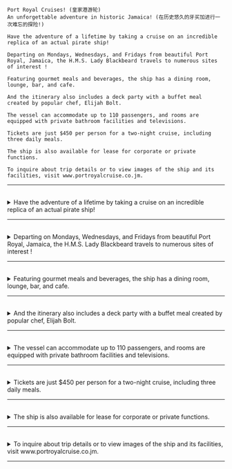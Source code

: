 ```
Port Royal Cruises! (皇家港游轮)
An unforgettable adventure in historic Jamaica! (在历史悠久的牙买加进行一次难忘的探险!)

Have the adventure of a lifetime by taking a cruise on an incredible replica of an actual pirate ship! 

Departing on Mondays, Wednesdays, and Fridays from beautiful Port Royal, Jamaica, the H.M.S. Lady Blackbeard travels to numerous sites of interest !

Featuring gourmet meals and beverages, the ship has a dining room, lounge, bar, and cafe. 

And the itinerary also includes a deck party with a buffet meal created by popular chef, Elijah Bolt. 

The vessel can accommodate up to 110 passengers, and rooms are equipped with private bathroom facilities and televisions.

Tickets are just $450 per person for a two-night cruise, including three daily meals. 

The ship is also available for lease for corporate or private functions. 

To inquire about trip details or to view images of the ship and its facilities, visit www.portroyalcruise.co.jm.
```

---
<br>

<details>
  <summary>
    Have the adventure of a lifetime by taking a cruise on an incredible replica of an actual pirate ship! 
  </summary>

  - 主詞：在這個句子中，主語 "you" 被省略了，它是隱含在動詞 "have" 中的，表示讀者或聽眾。
  - 動詞： "have"，表示擁有、體驗。
  - 受詞： "the adventure of a lifetime by taking a cruise on an incredible replica of an actual pirate ship"，表示具體的體驗內容。
    - "of a lifetime by taking a cruise on an incredible replica of an actual pirate ship" 是一個形容詞片語，它修飾並提供更多有關 "the adventure" 的資訊。這個形容詞片語描述了冒險的性質和方式，使整個句子更加豐富和生動。換句話說，這不僅僅是一次冒險，而是一生中難以忘懷的、透過搭乘海盜船複製品的遊輪而實現的冒險。 
  - **單字：**
    - **have**：動詞，表示擁有或體驗。
    - **the**：定冠詞，指定後面的名詞 "adventure"。
    - **adventure**：名詞，表示冒險、冒險經歷。
    - **of a lifetime**：片語，表示一生中的。
    - **by**：介系詞，引導後面的動詞短語。
    - **taking**：動詞，現在分詞形式，與 "you"（主語）相對應。
    - **a**：不定冠詞。
    - **cruise**：名詞，表示遊輪航行。
    - **on**：介系詞，引導後面的名詞 "replica"。
    - **an**：不定冠詞。
    - **incredible**：形容詞，表示難以置信的。
    - **replica**：名詞，表示複製品。
    - **of**：介系詞，引導後面的名詞 "an actual pirate ship"。
    - **an**：不定冠詞。
    - **actual**：形容詞，表示實際的。
    - **pirate**：名詞，表示海盜。
    - **ship**：名詞，表示船。
  
  > 整體而言，這個句子呼籲讀者或聽眾通過乘坐一艘仿製的真實海盜船的郵輪，來體驗一生中的冒險。
</details>

---
<br>

<details>
  <summary>
    Departing on Mondays, Wednesdays, and Fridays from beautiful Port Royal, Jamaica, the H.M.S. Lady Blackbeard travels to numerous sites of interest !
  </summary>

  - 主詞 "the H.M.S. Lady Blackbeard" (船名，仍然是主要的船舶) 
  - 動詞 "travels" (表示動作，即旅行)
  - 修飾語
    - 地方副詞 "to numerous sites of interest"，修飾主要動詞 "travels"，提供旅行的目的地描述。
  - 分詞構句 "Departing on Mondays, Wednesdays, and Fridays from beautiful Port Royal, Jamaica"
    - "Departing on Mondays, Wednesdays, and Fridays": 修飾主要動詞 "departs"，提供出發的時間資訊。
    - "from beautiful Port Royal, Jamaica": 修飾主要動詞 "departs"，提供出發地點的描述。
  - **單字：**
    - **departing**：動詞，現在分詞形式，表示出發。
    - **on**：介系詞，引導後面的時間 "Mondays, Wednesdays, and Fridays"。
    - **Mondays, Wednesdays, and Fridays**：表示出發的日期。
    - **from**：介系詞，引導後面的地點 "beautiful Port Royal, Jamaica"。
    - **beautiful**：形容詞，表示美麗的。
    - **Port Royal, Jamaica**：地點，這是船的出發地點。
    - **the**：定冠詞，指定後面的名詞 "H.M.S. Lady Blackbeard"。
    - **H.M.S. Lady Blackbeard**：這是一艘船的名稱。
    - **travels**：動詞，表示旅行。
    - **to**：介系詞，引導後面的名詞 "numerous sites of interest"。
    - **numerous**：形容詞，表示眾多的。
    - **sites**：名詞，表示地點或場所。
    - **of**：介系詞，引導後面的名詞 "interest"。
    - **interest**：名詞，表示興趣或有趣的地方。
  > 整體而言，這個句子描述了 H.M.S. Lady Blackbeard 船，它每週一、三、五從美麗的 Port Royal, Jamaica 出發，旅行到許多有趣的地點。
</details>

---
<br>

<details>
  <summary>
    Featuring gourmet meals and beverages, the ship has a dining room, lounge, bar, and cafe. 
  </summary>

  - 主語： "the ship"，表示船是執行動作的主體。
  - 動詞： "has"，表示擁有。
  - 受詞： "a dining room, lounge, bar, and cafe"，表示船擁有的物品或設施。
  - 修飾語
    - "Featuring gourmet meals and beverages": 修飾主要的名詞 "the ship"，提供更多有關船上飲食的描述，屬於分詞構句。
  - **單字：**
    - **featuring**：動詞，現在分詞形式，表示以...為特色。
    - **gourmet**：形容詞，表示高級美食的。
    - **meals**：名詞，表示餐點。
    - **and**：連接詞，用於列舉。
    - **beverages**：名詞，表示飲料。
    - **the**：定冠詞，指定後面的名詞 "ship"。
    - **ship**：名詞，表示船。
    - **has**：動詞，表示擁有。
    - **a**：不定冠詞。
    - **dining room**：名詞片語，表示用餐室。
    - **lounge**：名詞，表示休息室。
    - **bar**：名詞，表示吧檯。
    - **cafe**：名詞，表示咖啡廳。
  > 整體而言，這個句子描述了這艘船，它以提供高級美食和飲料為特色，並擁有用餐室、休息室、吧檯和咖啡廳等設施。
</details>

---
<br>

<details>
  <summary>
    And the itinerary also includes a deck party with a buffet meal created by popular chef, Elijah Bolt. 
  </summary>

  - 主詞 "the itinerary" (仍然是主要的行程)
  - 動詞 "includes" (表示包括或涵蓋)
  - 受詞 "a deck party with a buffet meal created by popular chef, Elijah Bolt" (表示包括的項目)
  - **單字：**
    - **and**：連接詞，用於連接兩個相關的陳述。
    - **the**：定冠詞，指定後面的名詞 "itinerary"。
    - **itinerary**：名詞，表示行程或航程。
    - **also**：副詞，表示同樣地。
    - **includes**：動詞，表示包括。
    - **a**：不定冠詞。
    - **deck**：名詞，表示甲板。
    - **party**：名詞，表示聚會。
    - **with**：介系詞，引導後面的名詞 "a buffet meal created by popular chef, Elijah Bolt"。
    - **a**：不定冠詞。
    - **buffet**：名詞，表示自助餐。
    - **meal**：名詞，表示一餐。
    - **created**：動詞，過去分詞形式，表示由某人製作。
    - **by**：介系詞，引導後面的名詞 "popular chef, Elijah Bolt"。
    - **popular**：形容詞，表示受歡迎的。
    - **chef**：名詞，表示廚師。
    - **Elijah Bolt**：廚師的名字。
  > 整體而言，這個句子描述了行程，指出行程中包括一個由廚師 Elijah Bolt 製作的自助餐的甲板派對。
</details>

---
<br>

<details>
  <summary>
    The vessel can accommodate up to 110 passengers, and rooms are equipped with private bathroom facilities and televisions.
  </summary>

  - 主要子句 : The vessel can accommodate up to 110 passengers
    - 主詞 "The vessel" (表示船舶)
    - 動詞 "can accommodate up" (表示能夠容納)
    - 補語 "to 110 passengers" (表示 "can accommodate up" 的補語，提供容納的上限)
  
  - 對等子句 : and rooms are equipped with private bathroom facilities and televisions
    - 主詞 "rooms" (表示房間)
    - 動詞 "are equipped with" (表示被裝備)
    - 補語 "with private bathroom facilities and televisions" (表示 "are equipped with" 的補語，提供房間的裝備)
  
  - **单字：**
    - **the**：定冠词，指定后面的名词 "vessel"。
    - **vessel**：名词，表示船。
    - **can**：情态动词，表示能力。
    - **accommodate**：动词，表示容纳。
    - **up to**：短语，表示最多。
    - **110**：数字，表示数量。
    - **passengers**：名词，表示乘客。
    - **and**：连词，用于连接两个并列的描述。
    - **rooms**：名词，表示房间。
    - **are**：动词 "be" 的形式，表示状态。
    - **equipped with**：短语，表示配备有。
    - **private**：形容词，表示私人的。
    - **bathroom**：名词，表示浴室。
    - **facilities**：名词，表示设施。
    - **televisions**：名词，表示电视。
  
  > 總的來說，這個句子描述了船舶的能力，即能夠容納最多110名乘客。同時，它提到房間配備了私人浴室設施和電視。
</details>

---
<br>

<details>
  <summary>
    Tickets are just $450 per person for a two-night cruise, including three daily meals. 
  </summary>

  - 主詞 "Tickets"（表示門票）
  - 動詞 "are"（表示狀態或特徵）
  - 補語 "just $450 per person for a two-night cruise, including three daily meals"，修飾主詞 "Tickets"，提供有關門票價格和內容的詳細資訊。
  - **单字：**
    - **tickets**：名词，表示门票。
    - **are**：动词 "be" 的形式，表示状态。
    - **just**：副词，表示仅仅、刚刚。
    - **$450**：货币表示，表示价格。
    - **per**：介词，表示每。
    - **person**：名词，表示人。
    - **for**：介词，引导后面的目的或对象。
    - **a**：不定冠词。
    - **two-night**：形容词，表示两晚的。
    - **cruise**：名词，表示航海、巡航。
    - **including**：介词，表示包括。
    - **three**：数字，表示数量。
    - **daily**：形容词，表示每日的。
    - **meals**：名词，表示餐点。
  > 總的來說，這個句子提供了有關門票價格和內容的資訊，指出門票價格為每人450美元，包括一趟為期兩晚的遊輪旅行，其中包括每日三餐。
</details>

---
<br>

<details>
  <summary>
    The ship is also available for lease for corporate or private functions. 
  </summary>

  - 主詞 "The ship"（表示船舶）
  - 動詞 "is"（表示狀態或特徵）
  - 補語 "also available for lease for corporate or private functions": 修飾主詞 "The ship"，提供了有關船舶的其他用途資訊，即它可以被租賃用於企業或私人活動。
  - **单字：**
    - **the**：定冠词，指定后面的名词 "ship"。
    - **ship**：名词，表示船。
    - **is**：动词 "be" 的形式，表示状态。
    - **also**：副词，表示也、同样。
    - **available**：形容词，表示可用的、可获得的。
    - **for**：介词，引导后面的目的或对象。
    - **lease**：动词，表示租借。
    - **for**：介词，引导后面的目的或对象。
    - **corporate**：形容词，表示公司的、企业的。
    - **or**：连词，用于连接两个选择项。
    - **private**：形容词，表示私人的。
    - **functions**：名词，表示活动、聚会。
  > 總的來說，這個句子指出船舶除了一般的遊輪旅行之外，還可以被租賃用於企業或私人的活動。
</details>

---
<br>

<details>
  <summary>
    To inquire about trip details or to view images of the ship and its facilities, visit www.portroyalcruise.co.jm.
  </summary>

  - **修飾語 :**
    - "To inquire about trip details or to view images of the ship and its facilities": 修飾主詞 "you"，提供了訪問網站的原因，即詢問有關旅行細節或查看船舶及其設施的資訊。 
  - **主詞 :** "you"（隱含在動詞 "visit" 中，指的是讀者或潛在遊客）
  - **動詞 :** "visit"（表示動作，即訪問）
  - **受詞 :** "www.portroyalcruise.co.jm"（表示訪問的目標網站）
  - **单字：**
    - **to**：不定式标志，引导不定式短语。
    - **inquire**：动词，表示询问。
    - **about**：介词，引导关于某事的信息。
    - **trip**：名词，表示旅行。
    - **details**：名词，表示详细信息。
    - **or**：连词，用于连接两个选择项。
    - **to**：不定式标志，引导不定式短语。
    - **view**：动词，表示查看。
    - **images**：名词，表示图像。
    - **of**：介词，表示所属关系。
    - **the**：定冠词，指定后面的名词 "ship and its facilities"。
    - **ship**：名词，表示船。
    - **and**：连词，用于连接两个并列的项目。
    - **its**：形容词性代词，表示"ship"的所有权。
    - **facilities**：名词，表示设施。
    - **visit**：动词，表示访问。
    - ***www.portroyalcruise.co.jm**：网站的地址。**
  > 總的來說，這個句子提供了指引，告訴讀者可以訪問特定的網站，以詢問有關旅行詳情或查看船舶及其設施的圖片。
</details>

---
<br>
